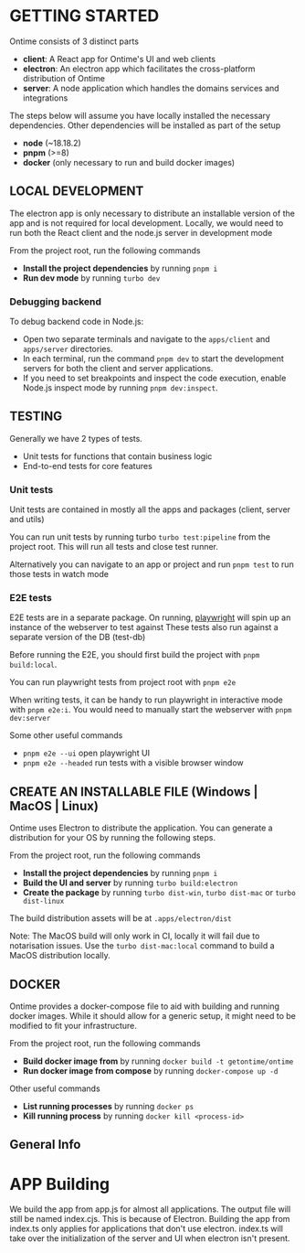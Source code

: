 # GETTING STARTED

Ontime consists of 3 distinct parts

- __client__: A React app for Ontime's UI and web clients
- __electron__: An electron app which facilitates the cross-platform distribution of Ontime
- __server__: A node application which handles the domains services and integrations

The steps below will assume you have locally installed the necessary dependencies.
Other dependencies will be installed as part of the setup

- __node__ (~18.18.2)
- __pnpm__ (>=8)
- __docker__ (only necessary to run and build docker images)

## LOCAL DEVELOPMENT

The electron app is only necessary to distribute an installable version of the app and is not required for local
development.
Locally, we would need to run both the React client and the node.js server in development mode

From the project root, run the following commands

- __Install the project dependencies__ by running `pnpm i`
- __Run dev mode__ by running `turbo dev`

### Debugging backend

To debug backend code in Node.js:

- Open two separate terminals and navigate to the `apps/client` and `apps/server` directories.
- In each terminal, run the command `pnpm dev` to start the development servers for both the client and server
  applications.
- If you need to set breakpoints and inspect the code execution, enable Node.js inspect mode by
  running `pnpm dev:inspect`.

## TESTING

Generally we have 2 types of tests.

- Unit tests for functions that contain business logic
- End-to-end tests for core features

### Unit tests

Unit tests are contained in mostly all the apps and packages (client, server and utils)

You can run unit tests by running turbo `turbo test:pipeline` from the project root.
This will run all tests and close test runner.

Alternatively you can navigate to an app or project and run `pnpm test` to run those tests in watch mode

### E2E tests

E2E tests are in a separate package. On running, [playwright](https://playwright.dev/) will spin up an instance of the
webserver to test against
These tests also run against a separate version of the DB (test-db)

Before running the E2E, you should first build the project with `pnpm build:local`.

You can run playwright tests from project root with `pnpm e2e`

When writing tests, it can be handy to run playwright in interactive mode with `pnpm e2e:i`. You would need to manually
start the webserver with `pnpm dev:server`

Some other useful commands

- `pnpm e2e --ui` open playwright UI
- `pnpm e2e --headed` run tests with a visible browser window

## CREATE AN INSTALLABLE FILE (Windows | MacOS | Linux)

Ontime uses Electron to distribute the application.
You can generate a distribution for your OS by running the following steps.

From the project root, run the following commands

- __Install the project dependencies__ by running `pnpm i`
- __Build the UI and server__ by running `turbo build:electron`
- __Create the package__ by running `turbo dist-win`, `turbo dist-mac` or `turbo dist-linux`

The build distribution assets will be at `.apps/electron/dist`

Note: The MacOS build will only work in CI, locally it will fail due to notarisation issues.
Use the `turbo dist-mac:local` command to build a MacOS distribution locally.

## DOCKER

Ontime provides a docker-compose file to aid with building and running docker images.
While it should allow for a generic setup, it might need to be modified to fit your infrastructure.

From the project root, run the following commands

- __Build docker image from__ by running `docker build -t getontime/ontime`
- __Run docker image from compose__ by running `docker-compose up -d`

Other useful commands

- __List running processes__ by running `docker ps`
- __Kill running process__ by running `docker kill <process-id>`

## General Info

# APP Building

We build the app from app.js for almost all applications. The output file will still be named index.cjs. This is because of Electron.
Building the app from index.ts only applies for applications that don't use electron. index.ts will take over the initialization of the server and UI when electron isn't present.
